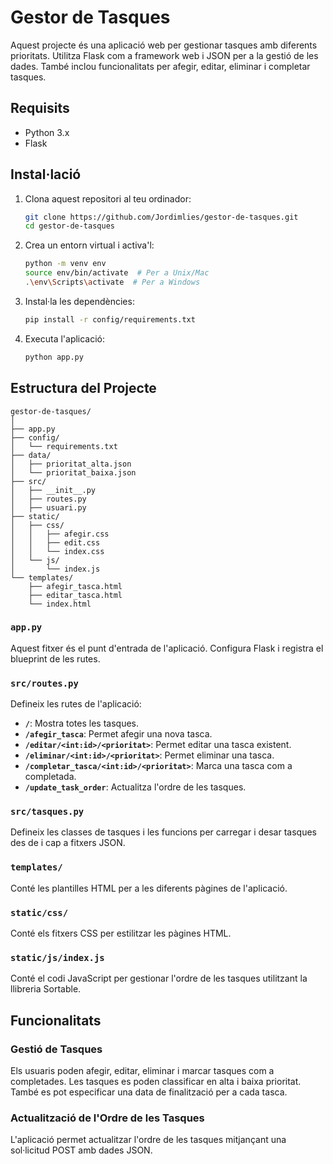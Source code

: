 # Gestor de Tasques

Aquest projecte és una aplicació web per gestionar tasques amb diferents prioritats. Utilitza Flask com a framework web i JSON per a la gestió de les dades. També inclou funcionalitats per afegir, editar, eliminar i completar tasques.

## Requisits

- Python 3.x
- Flask

## Instal·lació

1. Clona aquest repositori al teu ordinador:

    ```bash
    git clone https://github.com/Jordimlies/gestor-de-tasques.git
    cd gestor-de-tasques
    ```

2. Crea un entorn virtual i activa'l:

    ```bash
    python -m venv env
    source env/bin/activate  # Per a Unix/Mac
    .\env\Scripts\activate  # Per a Windows
    ```

3. Instal·la les dependències:

    ```bash
    pip install -r config/requirements.txt
    ```

4. Executa l'aplicació:

    ```bash
    python app.py
    ```

## Estructura del Projecte

```
gestor-de-tasques/
│
├── app.py
├── config/
│   └── requirements.txt
├── data/
│   ├── prioritat_alta.json
│   └── prioritat_baixa.json
├── src/
│   ├── __init__.py
│   ├── routes.py
│   ├── usuari.py
├── static/
│   ├── css/
│   │   ├── afegir.css
│   │   ├── edit.css
│   │   └── index.css
│   └── js/
│       └── index.js
└── templates/
    ├── afegir_tasca.html
    ├── editar_tasca.html
    └── index.html
```

### `app.py`

Aquest fitxer és el punt d'entrada de l'aplicació. Configura Flask i registra el blueprint de les rutes.

### `src/routes.py`

Defineix les rutes de l'aplicació:

- **`/`**: Mostra totes les tasques.
- **`/afegir_tasca`**: Permet afegir una nova tasca.
- **`/editar/<int:id>/<prioritat>`**: Permet editar una tasca existent.
- **`/eliminar/<int:id>/<prioritat>`**: Permet eliminar una tasca.
- **`/completar_tasca/<int:id>/<prioritat>`**: Marca una tasca com a completada.
- **`/update_task_order`**: Actualitza l'ordre de les tasques.

### `src/tasques.py`

Defineix les classes de tasques i les funcions per carregar i desar tasques des de i cap a fitxers JSON.

### `templates/`

Conté les plantilles HTML per a les diferents pàgines de l'aplicació.

### `static/css/`

Conté els fitxers CSS per estilitzar les pàgines HTML.

### `static/js/index.js`

Conté el codi JavaScript per gestionar l'ordre de les tasques utilitzant la llibreria Sortable.

## Funcionalitats

### Gestió de Tasques

Els usuaris poden afegir, editar, eliminar i marcar tasques com a completades. Les tasques es poden classificar en alta i baixa prioritat. També es pot especificar una data de finalització per a cada tasca.

### Actualització de l'Ordre de les Tasques

L'aplicació permet actualitzar l'ordre de les tasques mitjançant una sol·licitud POST amb dades JSON.
